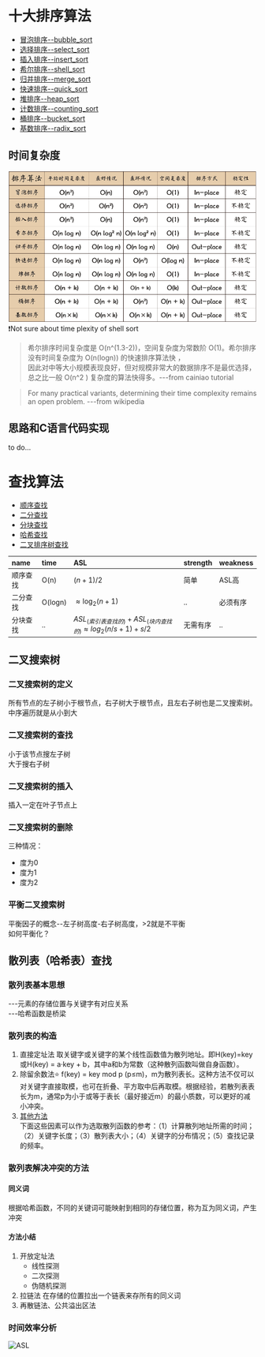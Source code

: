 # 十大排序算法
* [冒泡排序--bubble_sort](#冒泡排序)
* [选择排序--select_sort](#选择排序)
* [插入排序--insert_sort](#插入排序)
* [希尔排序--shell_sort](#希尔排序)
* [归并排序--merge_sort](#归并排序)
* [快速排序--quick_sort](#快速排序)
* [堆排序--heap_sort](#堆排序)
* [计数排序--counting_sort](#计数排序)
* [桶排序--bucket_sort](#桶排序)
* [基数排序--radix_sort](#基数排序)

## 时间复杂度
![时间复杂度](sort.png)
❗Not sure about time plexity of shell sort
> 希尔排序时间复杂度是 O(n^(1.3-2))，空间复杂度为常数阶 O(1)。希尔排序没有时间复杂度为 O(n(logn)) 的快速排序算法快 ，  
> 因此对中等大小规模表现良好，但对规模非常大的数据排序不是最优选择，总之比一般 O(n^2 ) 复杂度的算法快得多。---from cainiao tutorial  

> For many practical variants, determining their time complexity remains an open problem. ---from wikipedia
## 思路和C语言代码实现
to do...

# 查找算法

* [顺序查找](#顺序查找)
* [二分查找](#二分查找)
* [分块查找](#分块查找)
* [哈希查找](#哈希查找)
* [二叉排序树查找](#二叉排序树查找)


|name|time|ASL|strength|weakness|
|:---|:---|:---|:---|:---|
|顺序查找|O(n)|$(n+1)/2$|简单|ASL高|
|二分查找|O(logn)|$\approx\log_2(n+1)$|..|必须有序|
|分块查找|..|$ASL_(索引表查找的)+ASL_(块内查找的)\approx log_2(n/s+1)+s/2$|无需有序|..|

## 二叉搜索树
### 二叉搜索树的定义
所有节点的左子树小于根节点，右子树大于根节点，且左右子树也是二叉搜索树。中序遍历就是从小到大  

### 二叉搜索树的查找
小于该节点搜左子树  
大于搜右子树
### 二叉搜索树的插入
插入一定在叶子节点上
### 二叉搜索树的删除
三种情况：  
* 度为0
* 度为1
* 度为2
### 平衡二叉搜索树
平衡因子的概念--左子树高度-右子树高度，>2就是不平衡  
如何平衡化？

## 散列表（哈希表）查找
### 散列表基本思想
---元素的存储位置与关键字有对应关系   
---哈希函数是桥梁
### 散列表的构造
1. 直接定址法
   取关键字或关键字的某个线性函数值为散列地址。即H(key)=key或H(key) = a·key + b，其中a和b为常数（这种散列函数叫做自身函数）。
2. 除留余数法⭐
    f(key) = key mod p (p≤m)，m为散列表长。这种方法不仅可以对关键字直接取模，也可在折叠、平方取中后再取模。根据经验，若散列表表长为m，通常p为小于或等于表长（最好接近m）的最小质数，可以更好的减小冲突。
3. [其他方法](create.md)  
下面这些因素可以作为选取散列函数的参考：（1）计算散列地址所需的时间；（2）关键字长度；（3）散列表大小；（4）关键字的分布情况；（5）查找记录的频率。

### 散列表解决冲突的方法
#### 同义词
根据哈希函数，不同的关键词可能映射到相同的存储位置，称为互为同义词，产生冲突
#### 方法小结
1. 开放定址法
   - 线性探测
   - 二次探测
   - 伪随机探测
2. 拉链法
   在存储的位置拉出一个链表来存所有的同义词
3. 再散链法、公共溢出区法

### 时间效率分析
![ASL](ASL.bmp)




  